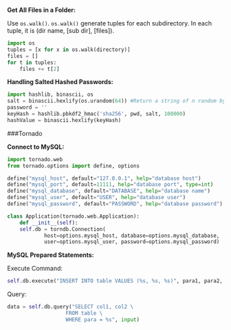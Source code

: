 **Get All Files in a Folder:**

Use `os.walk()`. `os.walk()` generate tuples for each subdirectory. In each tuple, it is (dir name, [sub dir], [files]).

~~~python
import os
tuples = [x for x in os.walk(directory)]
files = []
for t in tuples:
	files += t[2]
~~~

**Handling Salted Hashed Passwords:**

~~~python
import hashlib, binascii, os
salt = binascii.hexlify(os.urandom(64)) #Return a string of n random bytes suitable for cryptographic use.
password = ''
keyHash = hashlib.pbkdf2_hmac('sha256', pwd, salt, 100000)
hashValue = binascii.hexlify(keyHash)
~~~

###Tornado

**Connect to MySQL:**

~~~python
import tornado.web
from tornado.options import define, options

define("mysql_host", default="127.0.0.1", help="database host")
define("mysql_port", default=11111, help="database port", type=int)
define("mysql_database", default="DATABASE", help="database name")
define("mysql_user", default="USER", help="database user")
define("mysql_password", default="PASSWORD", help="database password")

class Application(tornado.web.Application):
    def __init__(self):
	self.db = torndb.Connection(
            host=options.mysql_host, database=options.mysql_database,
            user=options.mysql_user, password=options.mysql_password)
~~~

**MySQL Prepared Statements:**

Execute Command:

~~~python
self.db.execute("INSERT INTO table VALUES (%s, %s, %s)", para1, para2, para3)
~~~

Query:

~~~python
data = self.db.query("SELECT col1, col2 \
                   FROM table \
                   WHERE para = %s", input)
~~~



